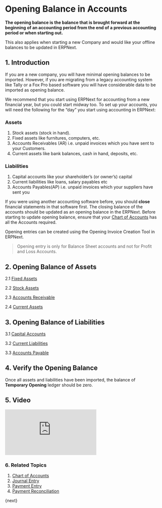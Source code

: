 <!-- add-breadcrumbs -->
# Opening Balance in Accounts

**The opening balance is the balance that is brought forward at the beginning of an accounting period from the end of a previous accounting period or when starting out.**

This also applies when starting a new Company and would like your offline balances to be updated in ERPNext.

## 1. Introduction

If you are a new company, you will have minimal opening balances to be imported. However, if you are migrating from a legacy accounting system like Tally or a Fox Pro based software you will have considerable data to be imported as opening balance.

We recommend that you start using ERPNext for accounting from a new financial year, but you could start midway too. To set up your accounts, you will need the following for the “day” you start using accounting in ERPNext:

### Assets
1. Stock assets (stock in hand).
1. Fixed assets like furnitures, computers, etc.
1. Accounts Receivables (AR) i.e. unpaid invoices which you have sent to your Customers.
1. Current assets like bank balances, cash in hand, deposits, etc.

### Liabilities

1. Capital accounts like your shareholder’s (or owner’s) capital
1. Current liabilities like loans, salary payables etc
1. Accounts Payables(AP) i.e. unpaid invoices which your suppliers have sent you


If you were using another accounting software before, you should **close** financial statements in that software first. The closing balance of the accounts should be updated as an opening balance in the ERPNext. Before starting to update opening balance, ensure that your [Chart of Accounts](/docs/v12/user/manual/en/accounts/chart-of-accounts) has all the Accounts required.

Opening entries can be created using the Opening Invoice Creation Tool in ERPNext.

> Opening entry is only for Balance Sheet accounts and not for Profit and Loss Accounts.

## 2. Opening Balance of Assets

2.1 [Fixed Assets](/docs/v12/user/manual/en/accounts/opening-balance/fixed_assets)

2.2 [Stock Assets](/docs/v12/user/manual/en/stock/opening-stock)

2.3 [Accounts Receivable](/docs/v12/user/manual/en/accounts/opening-balance/accounts_receivable)

2.4 [Current Assets](/docs/v12/user/manual/en/accounts/opening-balance/current_assets)

## 3. Opening Balance of Liabilities

3.1 [Capital Accounts](/docs/v12/user/manual/en/accounts/opening-balance/capital_accounts)

3.2 [Current Liabilities](/docs/v12/user/manual/en/accounts/opening-balance/current_liabilities)

3.3 [Accounts Payable](/docs/v12/user/manual/en/accounts/opening-balance/accounts_payable)

## 4. Verify the Opening Balance

Once all assets and liabilities have been imported, the balance of **Temporary Opening** ledger should be zero.

## 5. Video
<div>
  <div class='embed-container'>
    <iframe src='https://www.youtube.com/embed//U5wPIvEn-0c' frameborder='0' allowfullscreen>
    </iframe>
  </div>
</div>

### 6. Related Topics
1. [Chart of Accounts](/docs/v12/user/manual/en/accounts/chart-of-accounts)
1. [Journal Entry](/docs/v12/user/manual/en/accounts/journal-entry)
1. [Payment Entry](/docs/v12/user/manual/en/accounts/payment-entry)
1. [Payment Reconciliation](/docs/v12/user/manual/en/accounts/payment-reconciliation)

{next}
